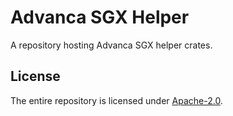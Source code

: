 # Advanca SGX Helper

A repository hosting Advanca SGX helper crates.

## License

The entire repository is licensed under [Apache-2.0](./LICENSE).